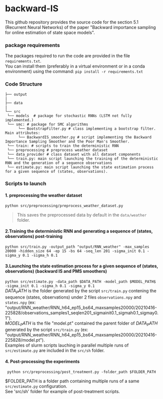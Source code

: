 # backward-IS

This github repository provides the source code for the section 5.1 (Recurrent Neural Networks) of the paper "Backward importance sampling for online estimation of state space models". 

### package requirements 
The packages required to run the code are provided in the file ```requirements.txt```.  
You can install them (preferably in a virtual environment or in a conda environment) using the command: ```pip install -r requirements.txt```


### Code Structure
```
├── output       
|
├── data             
|
└── src   
 └── models  # package for stochastic RNNs (LSTM not fully implemented.)
 └── smc: # package for SMC algorithms
      └── BootstrapFilter.py # class implementing a bootstrap filter. Main attributes:
      └── BackwardIS_smoother.py # script implementing the Backward Importance Sampling Smoother and the Poor Man's Smoother. 
 └── train: # scripts to train the deterministic RNN 
 └── preprocessing # preprocess weather dataset
 └── data_provider # class dataset with all dataset components
 └── train.py: main script launching the training of the deterministic RNN and the generation of a sequence observations 
 └── estimate.py: main script launching the state estimation process for a given sequence of (states, observations). 
 ```
### Scripts to launch 
#### 1. preprocessing the weather dataset
```python src/preprocessing/preprocess_weather_dataset.py```
> This saves the preprocessed data by default in the `data/weather` folder.

#### 2.Training the deterministic RNN and generating a sequence of (states, observations) post-training
```python src/train.py -output_path "output/RNN_weather" -max_samples 20000 -hidden_size 64 -ep 15 -bs 64 -seq_len 201 -sigma_init 0.1 -sigma_y 0.1 -sigma_h 0.1```

#### 3.Launching the state estimation process for a given sequence of (states, observations) (backward IS and PMS smoothers)
```python src/estimate.py -data_path $DATA_PATH -model_path $MODEL_PATH$ -sigma_init 0.1 -sigma_h 0.1 -sigma_y 0.1```  
$DATA_PATH$ is the folder generated by the script ```src/train.py``` contening the sequence (states, observations) under 2 files ```observations.npy``` and ```states.npy``` (ex: "output/RNN_weather/RNN_h64_ep15_bs64_maxsamples20000/20210416-225828/observations_samples1_seqlen201_sigmainit0.1_sigmah0.1_sigmay0.1").   
$MODEL_PATH$ is the file "model.pt" contained the parent folder of $DATA_PATH$ generated by the script ```src/train.py```
(ex: "output/RNN_weather/RNN_h64_ep15_bs64_maxsamples20000/20210416-225828/model.pt").  
Examples of slurm scripts lauching in parallel multiple runs of ```src/estimate.py``` are included in the ```src/sh``` folder. 

#### 4. Post-processing the experiments
``` python src/preprocessing/post_treatment.py -folder_path $FOLDER_PATH```  

$FOLDER_PATH is a folder path containing multiple runs of a same ```src/estimate.py``` configuration.   
See 'src/sh' folder for example of post-treatment scripts. 



